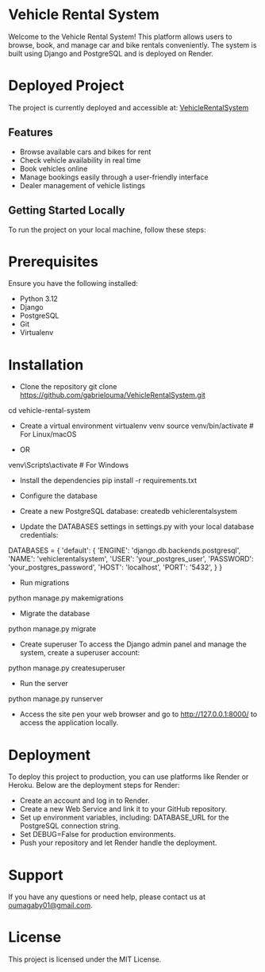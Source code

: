 # Vehicle Rental System
Welcome to the Vehicle Rental System! This platform allows users to browse, book, and manage car and bike rentals conveniently. The system is built using Django and PostgreSQL and is deployed on Render.

# Deployed Project
The project is currently deployed and accessible at:   <a href="https://vehiclerentalsystem-fh4d.onrender.com/" target="_blank">VehicleRentalSystem</a>

## Features
* Browse available cars and bikes for rent
* Check vehicle availability in real time
* Book vehicles online
* Manage bookings easily through a user-friendly interface
* Dealer management of vehicle listings

## Getting Started Locally
To run the project on your local machine, follow these steps:

# Prerequisites
Ensure you have the following installed:

* Python 3.12
* Django
* PostgreSQL
* Git
* Virtualenv

# Installation

* Clone the repository
git clone https://github.com/gabrielouma/VehicleRentalSystem.git

cd vehicle-rental-system

* Create a virtual environment
virtualenv venv
source venv/bin/activate  # For Linux/macOS

- OR

venv\Scripts\activate  # For Windows

* Install the dependencies
pip install -r requirements.txt

* Configure the database

- Create a new PostgreSQL database:
createdb vehiclerentalsystem

- Update the DATABASES settings in settings.py with your local database credentials:

DATABASES = {
    'default': {
        'ENGINE': 'django.db.backends.postgresql',
        'NAME': 'vehiclerentalsystem',
        'USER': 'your_postgres_user',
        'PASSWORD': 'your_postgres_password',
        'HOST': 'localhost',
        'PORT': '5432',
    }
}

* Run migrations

python manage.py makemigrations

* Migrate the database

python manage.py migrate

* Create superuser
To access the Django admin panel and manage the system, create a superuser account:

python manage.py createsuperuser

* Run the server

python manage.py runserver

* Access the site
pen your web browser and go to http://127.0.0.1:8000/ to access the application locally.

# Deployment
To deploy this project to production, you can use platforms like Render or Heroku. Below are the deployment steps for Render:

- Create an account and log in to Render.
- Create a new Web Service and link it to your GitHub repository.
- Set up environment variables, including:
DATABASE_URL for the PostgreSQL connection string.
- Set DEBUG=False for production environments.
- Push your repository and let Render handle the deployment.

# Support
If you have any questions or need help, please contact us at [oumagaby01@gmail.com](mailto:oumagaby01@gmail.com).

# License
This project is licensed under the MIT License.







<!-- # Vehicle Rental System (Django)
This is a Django-based vehicle rental platform for cars and bikes, allowing users to browse, book, and pay for rentals online. The platform provides a seamless experience for managing vehicle rentals, ensuring convenience for both users and service providers.

# Features
Vehicle Listings: Browse a variety of cars and bikes with detailed descriptions, pricing, and photos.
Availability Check: Real-time availability of vehicles to avoid double bookings.
Booking Management: Users can book vehicles, view their booking history, and manage existing bookings.
Secure Payments: Integrated payment gateways for safe and reliable online payments.
Admin Panel: Comprehensive admin dashboard to manage vehicles, bookings, and users.
User Authentication: Secure registration, login, and password management.
Installation
Clone the repository:

bash
Copy code
git clone https://github.com/yourusername/vehicle-rental-system.git
cd vehicle-rental-system
Set up a virtual environment:

bash
Copy code
python -m venv env
source env/bin/activate  # On Windows, use `env\Scripts\activate`
Install the dependencies:

bash
Copy code
pip install -r requirements.txt
Set up the database:

bash
Copy code
python manage.py migrate
Run the server:

bash
Copy code
python manage.py runserver
Access the application: Open your browser and go to http://127.0.0.1:8000/.

Configuration
Database: The project uses a default SQLite database. To switch to PostgreSQL or any other database, update the DATABASES setting in settings.py.
Payment Integration: Payment integration (e.g., PayPal, Stripe) can be configured in the payments module. Ensure to add your API keys in the environment variables or settings.
Contributing
Feel free to contribute to this project by creating a pull request or opening an issue.

License
This project is licensed under the MIT License - see the LICENSE file for details. -->